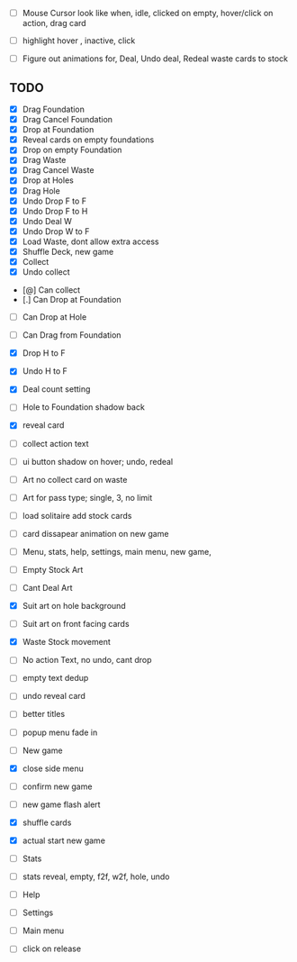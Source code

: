 - [ ] Mouse Cursor look like when, idle, clicked on empty, hover/click on action, drag card
- [ ] highlight hover , inactive, click
- [ ] Figure out animations for, Deal, Undo deal, Redeal waste cards to stock


## TODO

- [x] Drag Foundation
- [x] Drag Cancel Foundation
- [x] Drop at Foundation
- [x] Reveal cards on empty foundations
- [x] Drop on empty Foundation
- [x] Drag Waste
- [x] Drag Cancel Waste
- [x] Drop at Holes
- [x] Drag Hole
- [x] Undo Drop F to F
- [x] Undo Drop F to H
- [x] Undo Deal W
- [x] Undo Drop W to F
- [x] Load Waste, dont allow extra access
- [x] Shuffle Deck, new game
- [x] Collect
- [x] Undo collect
- [@] Can collect
- [.] Can Drop at Foundation
- [ ] Can Drop at Hole
- [ ] Can Drag from Foundation
- [x] Drop H to F
- [x] Undo H to F
- [x] Deal count setting


- [ ] Hole to Foundation shadow back
- [x] reveal card
- [ ] collect action text
- [ ] ui button shadow on hover; undo, redeal
- [ ] Art no collect card on waste
- [ ] Art for pass type; single, 3, no limit
- [ ] load solitaire add stock cards
- [ ] card dissapear animation on new game
- [ ] Menu, stats, help, settings, main menu, new game, 
- [ ] Empty Stock Art
- [ ] Cant Deal Art
- [x] Suit art on hole background
- [ ] Suit art on front facing cards
- [x] Waste Stock movement
- [ ] No action Text, no undo, cant drop
- [ ] empty text dedup
- [ ] undo reveal card
- [ ] better titles
- [ ] popup menu fade in
- [ ] New game
- [x] close side menu
- [ ] confirm new game
- [ ] new game flash alert
- [x] shuffle cards
- [x] actual start new game
- [ ] Stats
- [ ] stats reveal, empty, f2f, w2f, hole, undo
- [ ] Help
- [ ] Settings
- [ ] Main menu

- [ ] click on release
